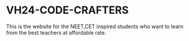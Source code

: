 # VH24-CODE-CRAFTERS
This is the website for the NEET,CET inspired students who want to learn from the best teachers at affordable rate.
